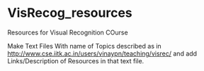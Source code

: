 # VisRecog_resources
Resources for Visual Recognition COurse


Make Text Files With name of Topics described as in http://www.cse.iitk.ac.in/users/vinaypn/teaching/visrec/ and add Links/Description of Resources in that text file.
